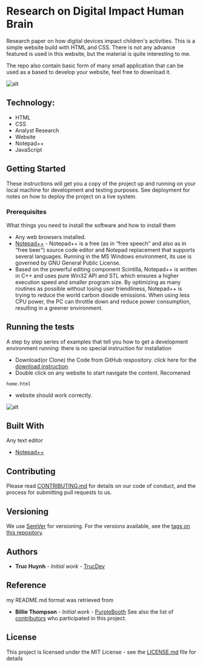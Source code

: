 # Research on Digital Impact Human Brain

Research paper on how digital devices impact children's activities. This is a simple website build with HTML and CSS. There is not any advance featured is used in this website, but the material is quite interesting to me.

The repo also contain basic form of many small application that can be used as a based to develop your website, feel free to download it. 

![alt](https://github.com/jackyhuynh/ResearchOfDigitalImpactOnHumanBrain/blob/main/1.%20Digital%20Impact/FramePic.jpg)

## Technology:
- HTML
- CSS
- Analyst Research
- Website
- Notepad++
- JavaScript

## Getting Started
These instructions will get you a copy of the project up and running on your local machine for development and testing purposes. See deployment for notes on how to deploy the project on a live system.

### Prerequisites
What things you need to install the software and how to install them
- Any web browsers installed.
- [Notepad++](https://notepad-plus-plus.org/downloads/) - Notepad++ is a free (as in “free speech” and also as in “free beer”) source code editor and Notepad replacement that supports several languages. Running in the MS Windows environment, its use is governed by GNU General Public License.
- Based on the powerful editing component Scintilla, Notepad++ is written in C++ and uses pure Win32 API and STL which ensures a higher execution speed and smaller program size. By optimizing as many routines as possible without losing user friendliness, Notepad++ is trying to reduce the world carbon dioxide emissions. When using less CPU power, the PC can throttle down and reduce power consumption, resulting in a greener environment.

## Running the tests

A step by step series of examples that tell you how to get a development environment running: there is no special instruction for installation
- Download(or Clone) the Code from GitHub respository. click here for the [download instruction](https://www.youtube.com/watch?v=ZbEoOtEtVE8&feature=emb_logo).
- Double click on any website to start navigate the content. Recomened
```
home.html
```
- website should work correctly.

![alt](https://github.com/jackyhuynh/ResearchOfDigitalImpactOnHumanBrain/blob/main/1.%20Digital%20Impact/Banner.JPG)

## Built With

Any text editor
* [Notepad++](https://notepad-plus-plus.org/downloads/)

## Contributing

Please read [CONTRIBUTING.md](CONTRIBUTING.md) for details on our code of conduct, and the process for submitting pull requests to us.

## Versioning

We use [SemVer](http://semver.org/) for versioning. For the versions available, see the [tags on this repository](https://github.com/your/project/tags). 

## Authors

* **Truc Huynh** - *Initial work* - [TrucDev](https://github.com/jackyhuynh)

## Reference
my README.md format was retrieved from
* **Billie Thompson** - *Initial work* - [PurpleBooth](https://github.com/PurpleBooth)
See also the list of [contributors](https://github.com/your/project/contributors) who participated in this project.

## License

This project is licensed under the MIT License - see the [LICENSE.md](LICENSE.md) file for details




